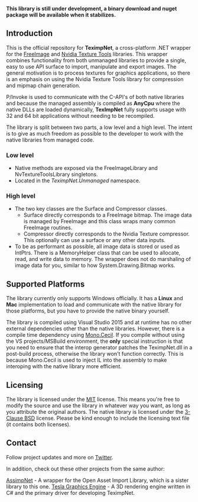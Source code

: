 **This library is still under development, a binary download and nuget package will be available when it stabilizes.**

## Introduction ##
This is the official repository for **TeximpNet**, a cross-platform .NET wrapper for the [FreeImage](http://freeimage.sourceforge.net/) and [Nvidia Texture Tools](https://github.com/castano/nvidia-texture-tools) libraries. This wrapper combines functionality from both unmanaged libraries to provide a single, easy to use API surface to import, manipulate and export images. The general motivation is to process textures for graphics applications, so there is an emphasis on using the Nvidia Texture Tools library for compression and mipmap chain generation. 

P/Invoke is used to communicate with the C-API's of both native libraries and because the managed assembly is compiled as **AnyCpu** where the native DLLs are loaded dynamically, **TexImpNet** fully supports usage with 32 and 64 bit applications without needing to be recompiled.

The library is split between two parts, a low level and a high level. The intent is to give as much freedom as possible to the developer to work with the native libraries from managed code.

### Low level ###

* Native methods are exposed via the FreeImageLibrary and NvTextureToolsLibrary singletons.
* Located in the *TeximpNet.Unmanaged* namespace.

### High level ###

* The two key classes are the Surface and Compressor classes. 
    * Surface directly corresponds to a FreeImage bitmap. The image data is managed by FreeImage and this class wraps many common FreeImage routines.
    * Compressor directly corresponds to the Nvidia Texture compressor. This optionally can use a surface or any other data inputs.
* To be as performant as possible, all image data is stored or used as IntPtrs. There is a MemoryHelper class that can be used to allocate, read, and write data to memory. The wrapper does not do marshaling of image data for you, similar to how System.Drawing.Bitmap works.

## Supported Platforms ##

The library currently only supports Windows officially. It has a **Linux** and **Mac** implementation to load and communicate with the native library for those platforms, but you have to provide the native binary yourself.

The library is compiled using Visual Studio 2015 and at runtime has no other external dependencies other than the native libraries. However, there is a compile time dependency using [Mono.Cecil](https://github.com/jbevain/cecil/). If you compile without using the VS projects/MSBuild environment, the **only** special instruction is that you need to ensure that the interop generator patches the TeximpNet.dll in a post-build process, otherwise the library won't function correctly. This is because Mono.Cecil is used to inject IL into the assembly to make interoping with the native library more efficient.

## Licensing ##

The library is licensed under the [MIT](https://opensource.org/licenses/MIT) license. This means you're free to modify the source and use the library in whatever way you want, as long as you attribute the original authors. The native library is licensed under the [3-Clause BSD](https://opensource.org/licenses/BSD-3-Clause) license. Please be kind enough to include the licensing text file (it contains both licenses).

## Contact ##

Follow project updates and more on [Twitter](https://twitter.com/Tesla3D/).

In addition, check out these other projects from the same author:

[AssimpNet](https://bitbucket.org/Starnick/assimpnet) - A wrapper for the Open Asset Import Library, which is a sister library to this one.
[Tesla Graphics Engine](https://bitbucket.org/Starnick/tesla3d) - A 3D rendering engine written in C# and the primary driver for developing TeximpNet.